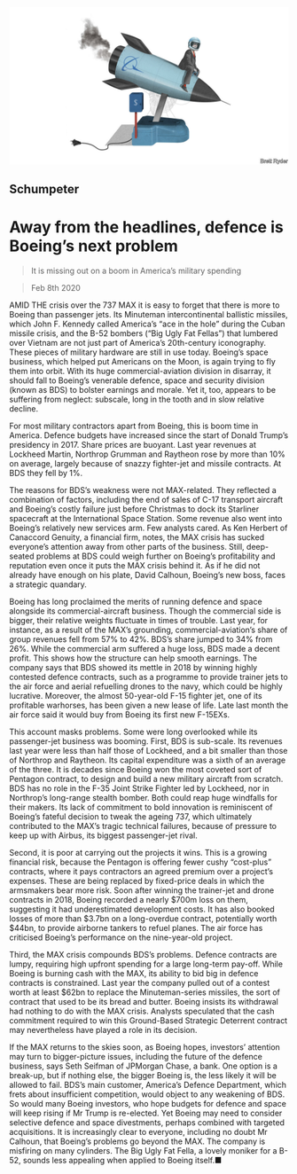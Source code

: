 ![](./images/20200208_WBD000_0.jpg)

## Schumpeter

# Away from the headlines, defence is Boeing’s next problem

> It is missing out on a boom in America’s military spending

> Feb 8th 2020

AMID THE crisis over the 737 MAX it is easy to forget that there is more to Boeing than passenger jets. Its Minuteman intercontinental ballistic missiles, which John F. Kennedy called America’s “ace in the hole” during the Cuban missile crisis, and the B-52 bombers (“Big Ugly Fat Fellas”) that lumbered over Vietnam are not just part of America’s 20th-century iconography. These pieces of military hardware are still in use today. Boeing’s space business, which helped put Americans on the Moon, is again trying to fly them into orbit. With its huge commercial-aviation division in disarray, it should fall to Boeing’s venerable defence, space and security division (known as BDS) to bolster earnings and morale. Yet it, too, appears to be suffering from neglect: subscale, long in the tooth and in slow relative decline.

For most military contractors apart from Boeing, this is boom time in America. Defence budgets have increased since the start of Donald Trump’s presidency in 2017. Share prices are buoyant. Last year revenues at Lockheed Martin, Northrop Grumman and Raytheon rose by more than 10% on average, largely because of snazzy fighter-jet and missile contracts. At BDS they fell by 1%.

The reasons for BDS’s weakness were not MAX-related. They reflected a combination of factors, including the end of sales of C-17 transport aircraft and Boeing’s costly failure just before Christmas to dock its Starliner spacecraft at the International Space Station. Some revenue also went into Boeing’s relatively new services arm. Few analysts cared. As Ken Herbert of Canaccord Genuity, a financial firm, notes, the MAX crisis has sucked everyone’s attention away from other parts of the business. Still, deep-seated problems at BDS could weigh further on Boeing’s profitability and reputation even once it puts the MAX crisis behind it. As if he did not already have enough on his plate, David Calhoun, Boeing’s new boss, faces a strategic quandary.

Boeing has long proclaimed the merits of running defence and space alongside its commercial-aircraft business. Though the commercial side is bigger, their relative weights fluctuate in times of trouble. Last year, for instance, as a result of the MAX’s grounding, commercial-aviation’s share of group revenues fell from 57% to 42%. BDS’s share jumped to 34% from 26%. While the commercial arm suffered a huge loss, BDS made a decent profit. This shows how the structure can help smooth earnings. The company says that BDS showed its mettle in 2018 by winning highly contested defence contracts, such as a programme to provide trainer jets to the air force and aerial refuelling drones to the navy, which could be highly lucrative. Moreover, the almost 50-year-old F-15 fighter jet, one of its profitable warhorses, has been given a new lease of life. Late last month the air force said it would buy from Boeing its first new F-15EXs.

This account masks problems. Some were long overlooked while its passenger-jet business was booming. First, BDS is sub-scale. Its revenues last year were less than half those of Lockheed, and a bit smaller than those of Northrop and Raytheon. Its capital expenditure was a sixth of an average of the three. It is decades since Boeing won the most coveted sort of Pentagon contract, to design and build a new military aircraft from scratch. BDS has no role in the F-35 Joint Strike Fighter led by Lockheed, nor in Northrop’s long-range stealth bomber. Both could reap huge windfalls for their makers. Its lack of commitment to bold innovation is reminiscent of Boeing’s fateful decision to tweak the ageing 737, which ultimately contributed to the MAX’s tragic technical failures, because of pressure to keep up with Airbus, its biggest passenger-jet rival.

Second, it is poor at carrying out the projects it wins. This is a growing financial risk, because the Pentagon is offering fewer cushy “cost-plus” contracts, where it pays contractors an agreed premium over a project’s expenses. These are being replaced by fixed-price deals in which the armsmakers bear more risk. Soon after winning the trainer-jet and drone contracts in 2018, Boeing recorded a nearly $700m loss on them, suggesting it had underestimated development costs. It has also booked losses of more than $3.7bn on a long-overdue contract, potentially worth $44bn, to provide airborne tankers to refuel planes. The air force has criticised Boeing’s performance on the nine-year-old project.

Third, the MAX crisis compounds BDS’s problems. Defence contracts are lumpy, requiring high upfront spending for a large long-term pay-off. While Boeing is burning cash with the MAX, its ability to bid big in defence contracts is constrained. Last year the company pulled out of a contest worth at least $62bn to replace the Minuteman-series missiles, the sort of contract that used to be its bread and butter. Boeing insists its withdrawal had nothing to do with the MAX crisis. Analysts speculated that the cash commitment required to win this Ground-Based Strategic Deterrent contract may nevertheless have played a role in its decision.

If the MAX returns to the skies soon, as Boeing hopes, investors’ attention may turn to bigger-picture issues, including the future of the defence business, says Seth Seifman of JPMorgan Chase, a bank. One option is a break-up, but if nothing else, the bigger Boeing is, the less likely it will be allowed to fail. BDS’s main customer, America’s Defence Department, which frets about insufficient competition, would object to any weakening of BDS. So would many Boeing investors, who hope budgets for defence and space will keep rising if Mr Trump is re-elected. Yet Boeing may need to consider selective defence and space divestments, perhaps combined with targeted acquisitions. It is increasingly clear to everyone, including no doubt Mr Calhoun, that Boeing’s problems go beyond the MAX. The company is misfiring on many cylinders. The Big Ugly Fat Fella, a lovely moniker for a B-52, sounds less appealing when applied to Boeing itself.■